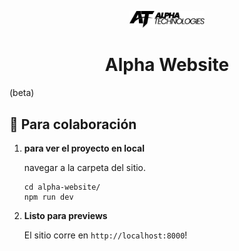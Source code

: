 <p align="center">
  <a href="https://www.alphaside-beta.netlify.app">
    <img alt="Alphaside" src="https://raw.githubusercontent.com/Mr3agle/alpha-website/5696151c8f268f8330f169bac1d101024143acb6/src/images/logo/AT-Logo-Complete-Black.svg" width="120" />
  </a>
</p>
<h1 align="center">
  Alpha Website 
</h1>
<span>(beta)</span>


## 🚀 Para colaboración

1.  **para ver el proyecto en local**

    navegar a la carpeta del sitio.

    ```shell
    cd alpha-website/
    npm run dev
    ```

2.  **Listo para previews**

    El sitio corre en `http://localhost:8000`!